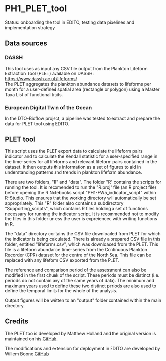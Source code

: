# PH1_PLET_tool
Status: onboarding the tool in EDITO, testing data pipelines and implementation strategy.

## Data sources
### DASSH
This tool uses as input any CSV file output from the Plankton Lifeform Extraction Tool (PLET) available on DASSH: https://www.dassh.ac.uk/lifeforms/  
The PLET aggregates the plankton abundance datasets to lifeforms per month for a user-defined spatial area (rectangle or polygon) using a Master Taxa List of functional traits. 

### European Digital Twin of the Ocean
In the DTO-Bioflow project, a pipeline was tested to extract and prepare the data for PLET tool using EDITO. 


## PLET tool
This script uses the PLET export data to calculate the lifeform pairs indicator and to calculate the Kendall statistic for a 
user-specified range in the time-series for all lifeforms and relevant lifeform pairs contained in the dataset. It then outputs this information as a set
of figures to aid in understanding patterns and trends in plankton lifeform abundance.

There are two folders, "R" and "data". The folder "R" contains the scripts for running the tool. It is recomended to run the "R.proj" file (an R project file)
before opening the R Notebooks script "PH1-FW5_indicator_script" within R-Studio. This ensures that the working directory will automatically be set appropriately.
This "R" folder also contains a subdirectory "Supporting_scripts", which contains R files holding a set of functions necessary for running the indicator script.
It is recommended not to modify the files in this folder unless the user is expreienced with writing functions in R.

The "data" directory contains the CSV file downloaded from PLET for which the indicator is being calculated. There is already a prepared CSV file in this folder, 
entitled "lifeforms.csv", which was downloaded from the PLET. This file is a lifeform abundance time-series from the Continuous Plankton Recorder (CPR) dataset 
for the centre of the North Sea. This file can be replaced with any lifeform CSV exported from the PLET.

The reference and comparison period of the assessment can also be modified in the first chunk of the script. These periods must be distinct (i.e. periods do not
contain any of the same years of data). The minimum and maximum years used to define these two distinct periods are also used to define the temporal limits for the
whole of the analysis. 

Output figures will be written to an "output" folder contained within the main directory.

## Credits
The PLET too is developed by Matthew Holland and the original version is maintained on his [GitHub](https://github.com/hollam2/PH1_PLET_tool).

The modifications and extension for deployment in EDITO are developed by Willem Boone [GitHub](https://github.com/willem0boone/PH1_PLET_tool/tree/master)